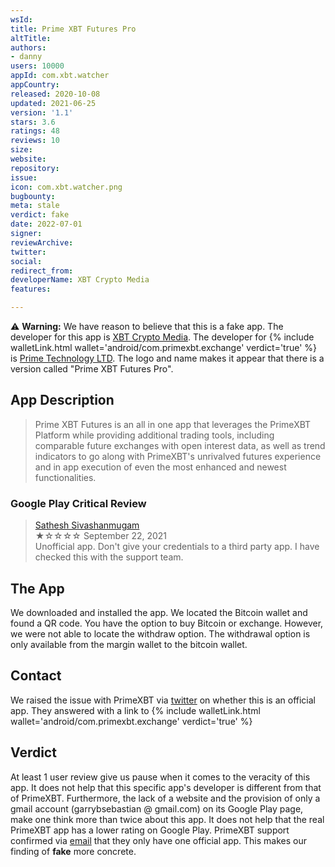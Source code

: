 ```yaml
---
wsId: 
title: Prime XBT Futures Pro
altTitle: 
authors:
- danny
users: 10000
appId: com.xbt.watcher
appCountry: 
released: 2020-10-08
updated: 2021-06-25
version: '1.1'
stars: 3.6
ratings: 48
reviews: 10
size: 
website: 
repository: 
issue: 
icon: com.xbt.watcher.png
bugbounty: 
meta: stale
verdict: fake
date: 2022-07-01
signer: 
reviewArchive: 
twitter: 
social: 
redirect_from: 
developerName: XBT Crypto Media
features: 

---
```


⚠️ **Warning:** We have reason to believe that this is a fake app. The developer for this app is [XBT Crypto Media](https://play.google.com/store/apps/developer?id=XBT+Crypto+Media). The developer for {% include walletLink.html wallet='android/com.primexbt.exchange' verdict='true' %} is [Prime Technology LTD](https://play.google.com/store/apps/developer?id=Prime+Technology+LTD). The logo and name makes it appear that there is a version called "Prime XBT Futures Pro".

## App Description

> Prime XBT Futures is an all in one app that leverages the PrimeXBT Platform while providing additional trading tools, including comparable future exchanges with open interest data, as well as trend indicators to go along with PrimeXBT's unrivalved futures experience and in app execution of even the most enhanced and newest functionalities.

### Google Play Critical Review

> [Sathesh Sivashanmugam](https://play.google.com/store/apps/details?id=com.xbt.watcher&reviewId=gp%3AAOqpTOFoI2w3BWJQF7VH2zd77bDbX8qJia_sZVkLM8wNLimn9pw6Y8brCFFlFURbr9TuWDewpHHeaDCsDTDRgQ)<br>
  ★☆☆☆☆ September 22, 2021 <br>
       Unofficial app. Don't give your credentials to a third party app. I have checked this with the support team.

## The App

We downloaded and installed the app. We located the Bitcoin wallet and found a QR code. You have the option to buy Bitcoin or exchange. However, we were not able to locate the withdraw option. The withdrawal option is only available from the margin wallet to the bitcoin wallet.

## Contact

We raised the issue with PrimeXBT via [twitter](https://twitter.com/BitcoinWalletz/status/1455120903323328515) on whether this is an official app. They answered with a link to {% include walletLink.html wallet='android/com.primexbt.exchange' verdict='true' %}

## Verdict

At least 1 user review give us pause when it comes to the veracity of this app. It does not help that this specific app's developer is different from that of PrimeXBT. Furthermore, the lack of a website and the provision of only a gmail account (garrybsebastian @ gmail.com) on its Google Play page, make one think more than twice about this app. It does not help that the real PrimeXBT app has a lower rating on Google Play. PrimeXBT support confirmed via [email](https://twitter.com/BitcoinWalletz/status/1455178698198425609) that they only have one official app. This makes our finding of **fake** more concrete.
